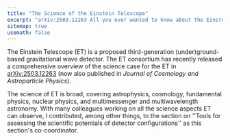 ```yaml
---
title: "The Science of the Einstein Telescope" 
excerpt: "arXiv:2503.12263 All you ever wanted to know about the Einstein Telescope but were afraid to ask"
sitemap: true
usemath: false  
---
```


The Einstein Telescope (ET) is a proposed third-generation (under)ground-based gravitational wave detector. The ET consortium has recently released a comprehensive overview of the science case for the ET in [arXiv:2503.12263](https://arxiv.org/abs/2503.12263) (now also published in *Journal of Cosmology and Astroparticle Physics*). 

The science of ET is broad, covering astrophysics, cosmology, fundamental physics, nuclear physics, and multimessenger and multiwavelength astronomy. With many colleagues working on all the science aspects ET can observe, I contributed, among other things, to the section on ''Tools for assessing the scientific potentials of detector configurations'' as this section's co-coordinator. 

